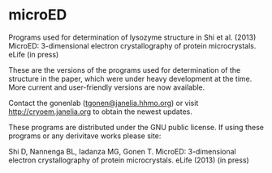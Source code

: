 microED
=======
Programs used for determination of lysozyme structure in Shi et al. (2013) MicroED: 3-dimensional electron crystallography of protein microcrystals. eLife (in press)

These are the versions of the programs used for determination of the structure in the paper, which were under heavy development at the time. More current and user-friendly versions are now available.

Contact the gonenlab (tgonen@janelia.hhmo.org) or visit http://cryoem.janelia.org to obtain the newest updates.

These programs are distributed under the GNU public license. If using these programs or any derivitave works please site:

Shi D, Nannenga BL, Iadanza MG, Gonen T. MicroED: 3-dimensional electron crystallography of protein microcrystals. eLife (2013) (in press)
